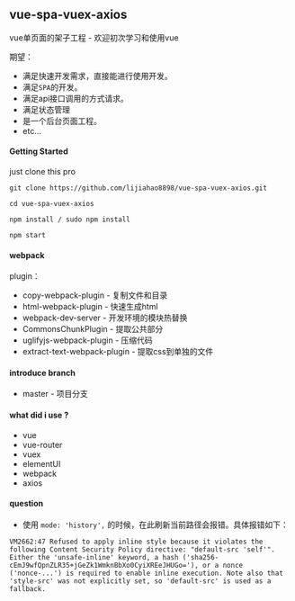 ## vue-spa-vuex-axios
vue单页面的架子工程 - 欢迎初次学习和使用vue

期望：
* 满足快速开发需求，直接能进行使用开发。
* 满足`SPA`的开发。
* 满足api接口调用的方式请求。
* 满足状态管理
* 是一个后台页面工程。
* etc...

#### Getting Started
just clone this pro

```
git clone https://github.com/lijiahao8898/vue-spa-vuex-axios.git

cd vue-spa-vuex-axios

npm install / sudo npm install

npm start
```

#### webpack
plugin：
* copy-webpack-plugin - 复制文件和目录
* html-webpack-plugin - 快速生成html
* webpack-dev-server - 开发环境的模块热替换
* CommonsChunkPlugin - 提取公共部分
* uglifyjs-webpack-plugin - 压缩代码
* extract-text-webpack-plugin - 提取css到单独的文件

#### introduce branch
* master - 项目分支

#### what did i use ?
* vue
* vue-router
* vuex
* elementUI
* webpack
* axios

#### question
* 使用 `mode: 'history',` 的时候，在此刷新当前路径会报错。具体报错如下：
```
VM2662:47 Refused to apply inline style because it violates the following Content Security Policy directive: "default-src 'self'". Either the 'unsafe-inline' keyword, a hash ('sha256-cEmJ9wfQpnZLR35+jGeZk1WmknBbXo0CyiXREeJHUGo='), or a nonce ('nonce-...') is required to enable inline execution. Note also that 'style-src' was not explicitly set, so 'default-src' is used as a fallback.
```


